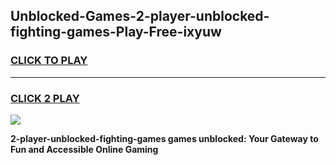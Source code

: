 
## Unblocked-Games-2-player-unblocked-fighting-games-Play-Free-ixyuw
<h3>
<a href="https://premium76.site?title=2-player-unblocked-fighting-games&ref=20A">CLICK TO PLAY</a></h3>
<hr>

<h3>
<a href="https://premium76.site?title=2-player-unblocked-fighting-games&ref=20A">CLICK 2 PLAY</a>
  
</h3>

<a href="https://premium76.site?title=2-player-unblocked-fighting-games&ref=20A"><img src="https://clearcache.store/games.png"></a>


**2-player-unblocked-fighting-games games unblocked: Your Gateway to Fun and Accessible Online Gaming**
